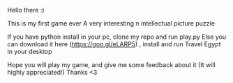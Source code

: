 Hello there :)

This is my first game ever
A very interesting n intellectual picture puzzle

If you have python install in your pc, clone my repo and run play.py
Else you can download it here (https://goo.gl/eLARP5) , install and run Travel Egypt in your desktop

Hope you will play my game, and give me some feedback about it (It will highly appreciated!)
Thanks <3
